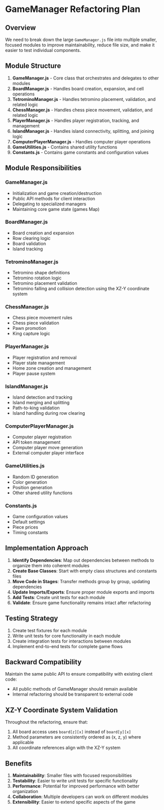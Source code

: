 # GameManager Refactoring Plan

## Overview

We need to break down the large `GameManager.js` file into multiple smaller, focused modules to improve maintainability, reduce file size, and make it easier to test individual components.

## Module Structure

1. **GameManager.js** - Core class that orchestrates and delegates to other modules
2. **BoardManager.js** - Handles board creation, expansion, and cell operations
3. **TetrominoManager.js** - Handles tetromino placement, validation, and related logic
4. **ChessManager.js** - Handles chess piece movement, validation, and related logic
5. **PlayerManager.js** - Handles player registration, tracking, and management
6. **IslandManager.js** - Handles island connectivity, splitting, and joining logic
7. **ComputerPlayerManager.js** - Handles computer player operations
8. **GameUtilities.js** - Contains shared utility functions
9. **Constants.js** - Contains game constants and configuration values

## Module Responsibilities

### GameManager.js
- Initialization and game creation/destruction
- Public API methods for client interaction
- Delegating to specialized managers
- Maintaining core game state (games Map)

### BoardManager.js
- Board creation and expansion
- Row clearing logic
- Board validation
- Island tracking

### TetrominoManager.js
- Tetromino shape definitions
- Tetromino rotation logic
- Tetromino placement validation
- Tetromino falling and collision detection using the XZ-Y coordinate system

### ChessManager.js
- Chess piece movement rules
- Chess piece validation
- Pawn promotion
- King capture logic

### PlayerManager.js
- Player registration and removal
- Player state management
- Home zone creation and management
- Player pause system

### IslandManager.js
- Island detection and tracking
- Island merging and splitting
- Path-to-king validation
- Island handling during row clearing

### ComputerPlayerManager.js
- Computer player registration
- API token management
- Computer player move generation
- External computer player interface

### GameUtilities.js
- Random ID generation
- Color generation
- Position generation
- Other shared utility functions

### Constants.js
- Game configuration values
- Default settings
- Piece prices
- Timing constants

## Implementation Approach

1. **Identify Dependencies**: Map out dependencies between methods to organize them into coherent modules
2. **Create Base Classes**: Start with empty class structures and constants files
3. **Move Code in Stages**: Transfer methods group by group, updating dependencies
4. **Update Imports/Exports**: Ensure proper module exports and imports
5. **Add Tests**: Create unit tests for each module
6. **Validate**: Ensure game functionality remains intact after refactoring

## Testing Strategy

1. Create test fixtures for each module
2. Write unit tests for core functionality in each module
3. Create integration tests for interactions between modules
4. Implement end-to-end tests for complete game flows

## Backward Compatibility

Maintain the same public API to ensure compatibility with existing client code:
- All public methods of GameManager should remain available
- Internal refactoring should be transparent to external code

## XZ-Y Coordinate System Validation

Throughout the refactoring, ensure that:
1. All board access uses `board[z][x]` instead of `board[y][x]`
2. Method parameters are consistently ordered as (x, z, y) where applicable
3. All coordinate references align with the XZ-Y system

## Benefits

1. **Maintainability**: Smaller files with focused responsibilities
2. **Testability**: Easier to write unit tests for specific functionality
3. **Performance**: Potential for improved performance with better organization
4. **Collaboration**: Multiple developers can work on different modules
5. **Extensibility**: Easier to extend specific aspects of the game 